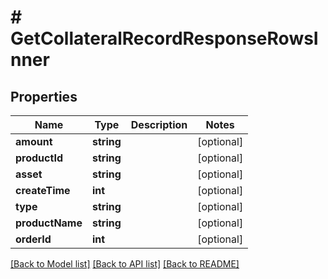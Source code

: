 # # GetCollateralRecordResponseRowsInner

## Properties

Name | Type | Description | Notes
------------ | ------------- | ------------- | -------------
**amount** | **string** |  | [optional]
**productId** | **string** |  | [optional]
**asset** | **string** |  | [optional]
**createTime** | **int** |  | [optional]
**type** | **string** |  | [optional]
**productName** | **string** |  | [optional]
**orderId** | **int** |  | [optional]

[[Back to Model list]](../../README.md#models) [[Back to API list]](../../README.md#endpoints) [[Back to README]](../../README.md)
